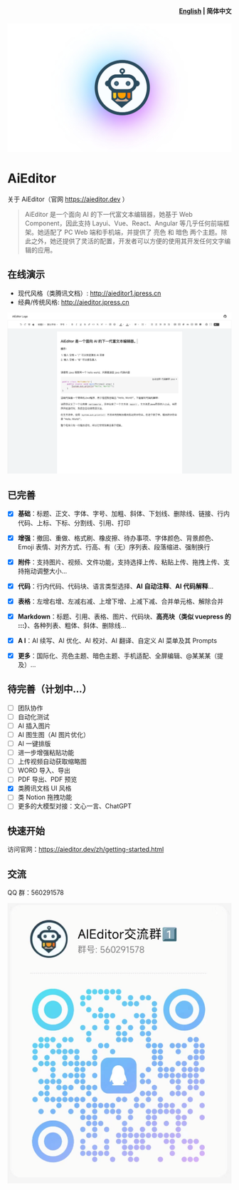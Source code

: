 <h4 align="right"><a href="./readme.md">English</a> | <strong>简体中文</strong></h4>


![banner.png](docs%2Fassets%2Fimage%2Flogo-banner.png)

# AiEditor

关于 AiEditor（官网 https://aieditor.dev ）

> AiEditor 是一个面向 AI 的下一代富文本编辑器，她基于 Web Component，因此支持 Layui、Vue、React、Angular 等几乎任何前端框架。她适配了 PC Web 端和手机端，并提供了 亮色 和 暗色 两个主题。除此之外，她还提供了灵活的配置，开发者可以方便的使用其开发任何文字编辑的应用。



## 在线演示

- 现代风格（类腾讯文档）: http://aieditor1.jpress.cn
- 经典/传统风格: http://aieditor.jpress.cn


![screenshot.png](docs%2Fassets%2Fimage%2Fscreenshot.png)


## 已完善

- [x] **基础**：标题、正文、字体、字号、加粗、斜体、下划线、删除线、链接、行内代码、上标、下标、分割线、引用、打印
- [x] **增强**：撤回、重做、格式刷、橡皮擦、待办事项、字体颜色、背景颜色、Emoji 表情、对齐方式、行高、有（无）序列表、段落缩进、强制换行
- [x] **附件**：支持图片、视频、文件功能，支持选择上传、粘贴上传、拖拽上传、支持拖动调整大小...
- [x] **代码**：行内代码、代码块、语言类型选择、**AI 自动注释**、**AI 代码解释**...
- [x] **表格**：左增右增、左减右减、上增下增、上减下减、合并单元格、解除合并
- [x] **Markdown**：标题、引用、表格、图片、代码块、**高亮块（类似 vuepress 的 :::）**、各种列表、粗体、斜体、删除线...
- [x] **A I**：AI 续写、AI 优化、AI 校对、AI 翻译、自定义 AI 菜单及其 Prompts
- [x] **更多**：国际化、亮色主题、暗色主题、手机适配、全屏编辑、@某某某（提及）...


## 待完善（计划中...）

- [ ] 团队协作
- [ ] 自动化测试
- [ ] AI 插入图片
- [ ] AI 图生图（AI 图片优化）
- [ ] AI 一键排版
- [ ] 进一步增强粘贴功能
- [ ] 上传视频自动获取缩略图
- [ ] WORD 导入、导出
- [ ] PDF 导出、PDF 预览
- [x] 类腾讯文档 UI 风格
- [ ] 类 Notion 拖拽功能
- [ ] 更多的大模型对接：文心一言、ChatGPT

## 快速开始

访问官网：https://aieditor.dev/zh/getting-started.html

## 交流

QQ 群：560291578

![qq-group.png](docs%2Fassets%2Fimage%2Fqq-group.png)